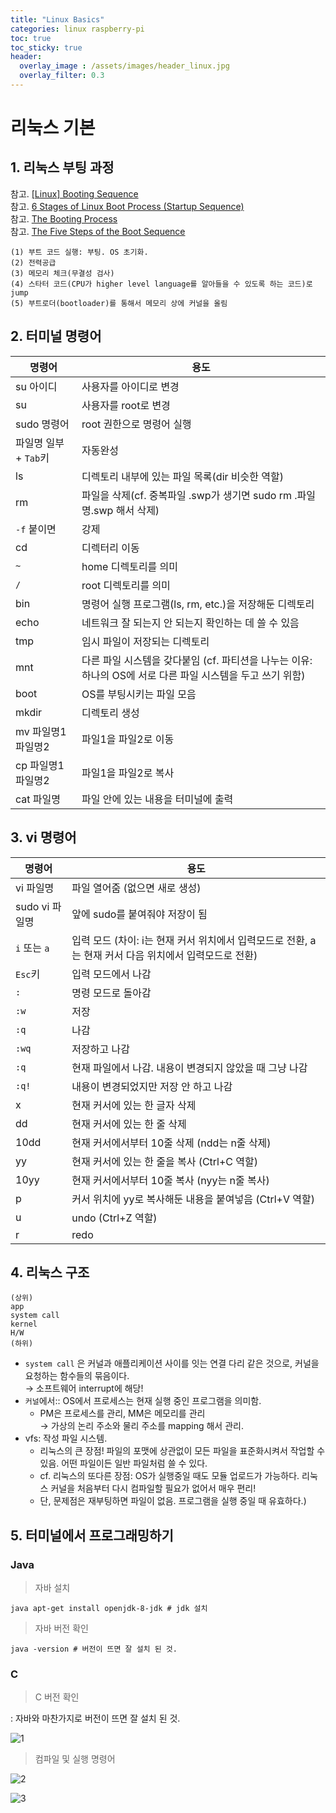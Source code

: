 ```yaml
---
title: "Linux Basics"
categories: linux raspberry-pi
toc: true
toc_sticky: true
header:
  overlay_image : /assets/images/header_linux.jpg
  overlay_filter: 0.3
---
```


# 리눅스 기본

## 1. 리눅스 부팅 과정

참고. [[Linux] Booting Sequence](https://talkingaboutme.tistory.com/entry/Linux-Booting-Sequence)<br>
참고. [6 Stages of Linux Boot Process (Startup Sequence)](https://www.thegeekstuff.com/2011/02/linux-boot-process/)<br>
참고. [The Booting Process](https://www.vskills.in/certification/tutorial/it-support/the-booting-process/)<br>
참고. [The Five Steps of the Boot Sequence](https://www.techwalla.com/articles/the-five-steps-of-the-boot-sequence)<br>

```
(1) 부트 코드 실행: 부팅. OS 초기화.
(2) 전력공급
(3) 메모리 체크(무결성 검사)
(4) 스타터 코드(CPU가 higher level language를 알아들을 수 있도록 하는 코드)로 jump
(5) 부트로더(bootloader)를 통해서 메모리 상에 커널을 올림
```

## 2. 터미널 명령어

명령어|용도
-----|-----
su 아이디|사용자를 아이디로 변경
su|사용자를 root로 변경
sudo 명령어|root 권한으로 명령어 실행
파일명 일부 + `Tab`키|자동완성
ls|디렉토리 내부에 있는 파일 목록(dir 비슷한 역할)
rm|파일을 삭제(cf. 중복파일 .swp가 생기면 sudo rm .파일명.swp 해서 삭제)
`-f` 붙이면|강제
cd|디렉터리 이동
`~`|home 디렉토리를 의미
`/`|root 디렉토리를 의미
bin|명령어 실행 프로그램(ls, rm, etc.)을 저장해둔 디렉토리
echo|네트워크 잘 되는지 안 되는지 확인하는 데 쓸 수 있음
tmp|임시 파일이 저장되는 디렉토리
mnt|다른 파일 시스템을 갖다붙임 (cf. 파티션을 나누는 이유: 하나의 OS에 서로 다른 파일 시스템을 두고 쓰기 위함)
boot|OS를 부팅시키는 파일 모음
mkdir|디렉토리 생성
mv 파일명1 파일명2|파일1을 파일2로 이동
cp 파일명1 파일명2|파일1을 파일2로 복사
cat 파일명|파일 안에 있는 내용을 터미널에 출력

## 3. vi 명령어

명령어|용도
-----|-----
vi 파일명|파일 열어줌 (없으면 새로 생성)
sudo vi 파일명|앞에 sudo를 붙여줘야 저장이 됨
`i` 또는 `a`|입력 모드 (차이: i는 현재 커서 위치에서 입력모드로 전환, a는 현재 커서 다음 위치에서 입력모드로 전환)
`Esc`키|입력 모드에서 나감
`:`|명령 모드로 돌아감
`:w`|저장
`:q`|나감
`:wq`|저장하고 나감
`:q`|현재 파일에서 나감. 내용이 변경되지 않았을 때 그냥 나감
`:q!`|내용이 변경되었지만 저장 안 하고 나감
x|현재 커서에 있는 한 글자 삭제
dd|현재 커서에 있는 한 줄 삭제
10dd|현재 커서에서부터 10줄 삭제 (ndd는 n줄 삭제)
yy|현재 커서에 있는 한 줄을 복사 (Ctrl+C 역할)
10yy|현재 커서에서부터 10줄 복사 (nyy는 n줄 복사)
p|커서 위치에 yy로 복사해둔 내용을 붙여넣음 (Ctrl+V 역할)
u|undo (Ctrl+Z 역할)
r|redo

## 4. 리눅스 구조

```
(상위)
app
system call
kernel
H/W
(하위)
```

- `system call` 은 커널과 애플리케이션 사이를 잇는 연결 다리 같은 것으로, 커널을 요청하는
함수들의 묶음이다.<br>
  → 소프트웨어 interrupt에 해당!
- `커널`에서:: OS에서 프로세스는 현재 실행 중인 프로그램을 의미함.
  - PM은 프로세스를 관리, MM은 메모리를 관리<br>
    → 가상의 논리 주소와 물리 주소를 mapping 해서 관리.
- vfs: 작성 파일 시스템.
  - 리눅스의 큰 장점! 파일의 포맷에 상관없이 모든 파일을
표준화시켜서 작업할 수 있음. 어떤 파일이든 일반 파일처럼 쓸 수 있다.
  - cf. 리눅스의 또다른 장점: OS가 실행중일 때도 모듈 업로드가 가능하다. 리눅스 커널을 처음부터 다시 컴파일할
필요가 없어서 매우 편리!
  - 단, 문제점은 재부팅하면 파일이 없음. 프로그램을 실행 중일 때 유효하다.)
  
## 5. 터미널에서 프로그래밍하기

### Java

> 자바 설치

```
java apt-get install openjdk-8-jdk # jdk 설치
```

> 자바 버전 확인

```
java -version # 버전이 뜨면 잘 설치 된 것.
```

### C

> C 버전 확인

: 자바와 마찬가지로 버전이 뜨면 잘 설치 된 것.

![1](https://user-images.githubusercontent.com/40985307/93011701-7353d580-f5d3-11ea-9dcf-63b3784de0ba.png)

> 컴파일 및 실행 명령어

![2](https://user-images.githubusercontent.com/40985307/93011702-75b62f80-f5d3-11ea-904e-ef6b45143531.png)

![3](https://user-images.githubusercontent.com/40985307/93011704-76e75c80-f5d3-11ea-8b53-0bed94e36072.png)
